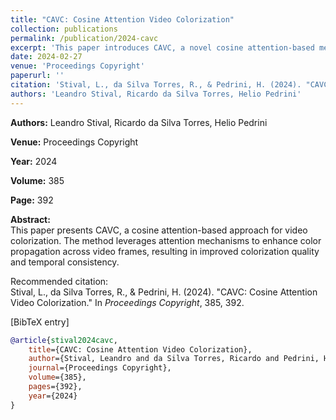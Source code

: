 ```yaml
---
title: "CAVC: Cosine Attention Video Colorization"
collection: publications
permalink: /publication/2024-cavc
excerpt: 'This paper introduces CAVC, a novel cosine attention-based method for video colorization, published in Proceedings Copyright, volume 385, page 392, 2024.'
date: 2024-02-27
venue: 'Proceedings Copyright'
paperurl: ''
citation: 'Stival, L., da Silva Torres, R., & Pedrini, H. (2024). "CAVC: Cosine Attention Video Colorization." <i>Proceedings Copyright</i>, 385, 392.'
authors: 'Leandro Stival, Ricardo da Silva Torres, Helio Pedrini'
---
```


**Authors:** Leandro Stival, Ricardo da Silva Torres, Helio Pedrini

**Venue:** Proceedings Copyright

**Year:** 2024

**Volume:** 385

**Page:** 392

**Abstract:**  
This paper presents CAVC, a cosine attention-based approach for video colorization. The method leverages attention mechanisms to enhance color propagation across video frames, resulting in improved colorization quality and temporal consistency.

Recommended citation:  
Stival, L., da Silva Torres, R., & Pedrini, H. (2024). "CAVC: Cosine Attention Video Colorization." In *Proceedings Copyright*, 385, 392.

[BibTeX entry]
```bibtex
@article{stival2024cavc,
    title={CAVC: Cosine Attention Video Colorization},
    author={Stival, Leandro and da Silva Torres, Ricardo and Pedrini, Helio},
    journal={Proceedings Copyright},
    volume={385},
    pages={392},
    year={2024}
}
```